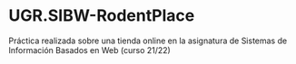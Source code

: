 # UGR.SIBW-RodentPlace
Práctica realizada sobre una tienda online en la asignatura de Sistemas de Información Basados en Web (curso 21/22)
